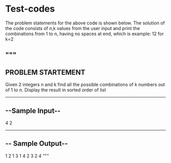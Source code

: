 # Test-codes
The problem statements for the above code is shown below.
The solution of the code consists of n,k values from the user input and print the combinations
from 1 to n, having no spaces at end, which is example: 1<space>2<nextline> for k=2

"""
-------------------
PROBLEM STARTEMENT
-------------------
Given 2 integers n and k find all the possible combinations of k numbers out of 1 to n. 
Display the result in sorted order of list

----------------
--Sample Input--
----------------
4
2

------------------
-- Sample Output--
------------------
1 2
1 3
1 4
2 3
2 4
"""
